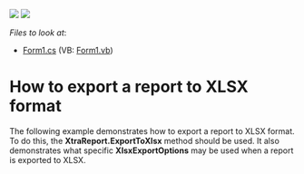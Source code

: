 <!-- default badges list -->
[![](https://img.shields.io/badge/Open_in_DevExpress_Support_Center-FF7200?style=flat-square&logo=DevExpress&logoColor=white)](https://supportcenter.devexpress.com/ticket/details/E1539)
[![](https://img.shields.io/badge/📖_How_to_use_DevExpress_Examples-e9f6fc?style=flat-square)](https://docs.devexpress.com/GeneralInformation/403183)
<!-- default badges end -->
<!-- default file list -->
*Files to look at*:

* [Form1.cs](./CS/ExportToXLSX/Form1.cs) (VB: [Form1.vb](./VB/ExportToXLSX/Form1.vb))
<!-- default file list end -->
# How to export a report to XLSX format


<p>The following example demonstrates how to export a report to XLSX format. To do this, the <strong>XtraReport.ExportToXlsx</strong> method should be used. It also demonstrates what specific <strong>XlsxExportOptions</strong> may be used when a report is exported to XLSX.</p>

<br/>


